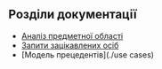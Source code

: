 ## Розділи документації
- [Аналіз предметної області](./requirements/state-of-the-art.md)
- [Запити зацікавлених осіб](./requirements/stakeholders-needs.md )
- [Модель прецедентів](./use cases)

